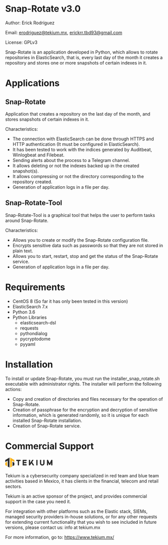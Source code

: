 # Snap-Rotate v3.0

Author: Erick Rodríguez 

Email: erodriguez@tekium.mx, erickrr.tbd93@gmail.com

License: GPLv3

Snap-Rotate is an application developed in Python, which allows to rotate repositories in ElasticSearch, that is, every last day of the month it creates a repository and stores one or more snapshots of certain indexes in it.

# Applications
## Snap-Rotate
Application that creates a repository on the last day of the month, and stores snapshots of certain indexes in it.

Characteristics:
- The connection with ElasticSearch can be done through HTTPS and HTTP authentication (It must be configured in ElasticSearch).
- It has been tested to work with the indices generated by Auditbeat, Winlogbeat and Filebeat.
- Sending alerts about the process to a Telegram channel.
- It allows deleting or not the indexes backed up in the created snapshot(s).
- It allows compressing or not the directory corresponding to the repository created.
- Generation of application logs in a file per day.

## Snap-Rotate-Tool
Snap-Rotate-Tool is a graphical tool that helps the user to perform tasks around Snap-Rotate.

Characteristics:
- Allows you to create or modify the Snap-Rotate configuration file.
- Encrypts sensitive data such as passwords so that they are not stored in plain text.
- Allows you to start, restart, stop and get the status of the Snap-Rotate service.
- Generation of application logs in a file per day.

# Requirements
- CentOS 8 (So far it has only been tested in this version)
- ElasticSearch 7.x 
- Python 3.6
- Python Libraries
  - elasticsearch-dsl
  - requests
  - pythondialog
  - pycryptodome
  - pyyaml

# Installation
To install or update Snap-Rotate, you must run the installer_snap_rotate.sh executable with administrator rights. The installer will perform the following actions:
- Copy and creation of directories and files necessary for the operation of Snap-Rotate.
- Creation of passphrase for the encryption and decryption of sensitive information, which is generated randomly, so it is unique for each installed Snap-Rotate installation.
- Creation of Snap-Rotate service.

# Commercial Support
![Tekium](https://github.com/unmanarc/uAuditAnalyzer2/blob/master/art/tekium_slogo.jpeg)

Tekium is a cybersecurity company specialized in red team and blue team activities based in Mexico, it has clients in the financial, telecom and retail sectors.

Tekium is an active sponsor of the project, and provides commercial support in the case you need it.

For integration with other platforms such as the Elastic stack, SIEMs, managed security providers in-house solutions, or for any other requests for extending current functionality that you wish to see included in future versions, please contact us: info at tekium.mx

For more information, go to: https://www.tekium.mx/
